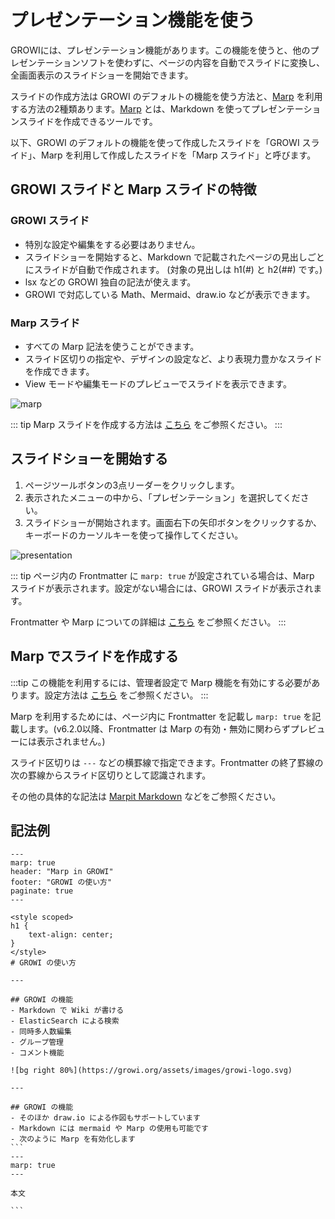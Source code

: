# プレゼンテーション機能を使う

GROWIには、プレゼンテーション機能があります。この機能を使うと、他のプレゼンテーションソフトを使わずに、ページの内容を自動でスライドに変換し、全画面表示のスライドショーを開始できます。

スライドの作成方法は GROWI のデフォルトの機能を使う方法と、[Marp](https://marp.app/) を利用する方法の2種類あります。[Marp](https://marp.app/) とは、Markdown を使ってプレゼンテーションスライドを作成できるツールです。

以下、GROWI のデフォルトの機能を使って作成したスライドを「GROWI スライド」、Marp を利用して作成したスライドを「Marp スライド」と呼びます。

## GROWI スライドと Marp スライドの特徴

### GROWI スライド

- 特別な設定や編集をする必要はありません。
- スライドショーを開始すると、Markdown で記載されたページの見出しごとにスライドが自動で作成されます。 (対象の見出しは h1(#) と h2(##) です。)
- lsx などの GROWI 独自の記法が使えます。
- GROWI で対応している Math、Mermaid、draw.io などが表示できます。

### Marp スライド

- すべての Marp 記法を使うことができます。
- スライド区切りの指定や、デザインの設定など、より表現力豊かなスライドを作成できます。
- View モードや編集モードのプレビューでスライドを表示できます。

<img :src="$withBase('/assets/images/ja/marp.png')" alt="marp">

::: tip
Marp スライドを作成する方法は [こちら](/ja/guide/features/presentation.html#marp-でスライドを作成する) をご参照ください。
:::

## スライドショーを開始する

1. ページツールボタンの3点リーダーをクリックします。
1. 表示されたメニューの中から、「プレゼンテーション」を選択してください。
1. スライドショーが開始されます。画面右下の矢印ボタンをクリックするか、キーボードのカーソルキーを使って操作してください。

<img :src="$withBase('/assets/images/ja/presentation.png')" alt="presentation">

::: tip
ページ内の Frontmatter に `marp: true` が設定されている場合は、Marp スライドが表示されます。設定がない場合には、GROWI スライドが表示されます。

Frontmatter や Marp についての詳細は [こちら](/ja/guide/features/presentation.html#marp-でスライドを作成する) をご参照ください。
:::

## Marp でスライドを作成する

:::tip
この機能を利用するには、管理者設定で Marp 機能を有効にする必要があります。設定方法は [こちら](/ja/admin-guide/management-cookbook/marp.html) をご参照ください。
:::

Marp を利用するためには、ページ内に Frontmatter を記載し `marp: true` を記載します。(v6.2.0以降、Frontmatter は Marp の有効・無効に関わらずプレビューには表示されません。)

スライド区切りは `---` などの横罫線で指定できます。Frontmatter の終了罫線の次の罫線からスライド区切りとして認識されます。

その他の具体的な記法は [Marpit Markdown](https://marpit.marp.app/markdown) などをご参照ください。

## 記法例

~~~marp
---
marp: true
header: "Marp in GROWI"
footer: "GROWI の使い方"
paginate: true
---

<style scoped>
h1 {
    text-align: center;
}
</style>
# GROWI の使い方

---

## GROWI の機能
- Markdown で Wiki が書ける
- ElasticSearch による検索
- 同時多人数編集
- グループ管理
- コメント機能

![bg right 80%](https://growi.org/assets/images/growi-logo.svg)

---

## GROWI の機能
- そのほか draw.io による作図もサポートしています
- Markdown には mermaid や Marp の使用も可能です
- 次のように Marp を有効化します
```
---
marp: true
---

本文

```
~~~



